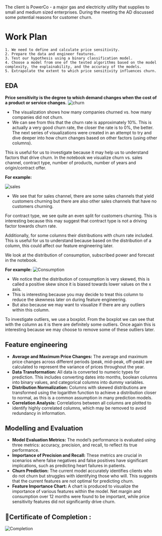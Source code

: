 The client is PowerCo - a major gas and electricity utility that supplies to small and medium sized enterprises.
During the meeting the AD discussed some potential reasons for customer churn.

# Work Plan

 
    1. We need to define and calculate price sensitivity.
    2. Prepare the data and engineer features.
    3. Test our hypothesis using a binary classification model.
    4. Choose a model from one of the tested algorithms based on the model complexity, the explainability, and the accuracy of the models.
    5. Extrapolate the extent to which price sensitivity influences churn.
## EDA
**Price sensitivity is the degree to which demand changes when the cost of a product or service changes.**
![churn](https://github.com/devika-santhosh/BCG-Data-Science-Project/assets/125188753/a9d136d8-47ae-4dbd-be8b-c4245e3d2b8b)
- The visualization shows how many companies churned vs. how many companies did not churn. 
- We can see from this that the churn rate is approximately 10%. This is actually a very good churn rate, the closer the rate is to 0%, the better.
The next series of visualizations were created in an attempt to try and dive deeper into how churn changes based on other factors (using other columns). 

This is useful for us to investigate because it may help us to understand factors that drive churn.
In the notebook we visualize churn vs. sales channel, contract type, number of products, number of years and origin/contract offer.

**For example:**

![sales](https://github.com/devika-santhosh/BCG-Data-Science-Project/assets/125188753/73cfafb8-1b28-4ad3-9283-0efd52b364a7)
- We see that for sales channel, there are some sales channels that yield customers churning but there are also other sales channels that have no customers churning.

For contract type, we see quite an even split for customers churning. This is interesting because this may suggest that contract type is not a driving factor towards churn rate.

Additionally, for some columns their distributions with churn rate included. This is useful for us to understand because based on the distribution of a column, this could affect our feature engineering later.

We look at the distribution of consumption, subscribed power and forecast in the notebook. 

**For example:**
![Consumption](https://github.com/devika-santhosh/BCG-Data-Science-Project/assets/125188753/c0c4d4d0-c80a-4dc1-af1b-f8b00b0c5979)

- We notice that the distribution of consumption is very skewed, this is called a positive skew since it is biased towards lower values on the x axis.
- This is interesting because you may decide to treat this column to reduce the skewness later on during feature engineering. 
- But also because we may want to visualize if there are any outliers within this column. 


To investigate outliers, we use a boxplot. From the boxplot we can see that with the column as it is there are definitely some outliers. Once again this is interesting because we may choose to remove some of these outliers later.
## Feature engineering
- **Average and Maximum Price Changes:** The average and maximum price changes across different periods (peak, mid-peak, off-peak) are calculated to represent the variance of prices throughout the year.
- **Data Transformation:** All data is converted to numeric types for prediction. This includes converting dates into months, boolean columns into binary values, and categorical columns into dummy variables.
- **Distribution Normalization:** Columns with skewed distributions are transformed using the logarithm function to achieve a distribution closer to normal, as this is a common assumption in many prediction models.
- **Correlation Analysis:** Correlations between all columns are plotted to identify highly correlated columns, which may be removed to avoid redundancy in information.

## Modelling and Evaluation
- **Model Evaluation Metrics:** The model’s performance is evaluated using three metrics: accuracy, precision, and recall, to reflect its true performance.
- **Importance of Precision and Recall:** These metrics are crucial in scenarios where false negatives and false positives have significant implications, such as predicting heart failures in patients.
- **Churn Prediction:** The current model accurately identifies clients who do not churn but struggles with identifying those who will. This suggests that the current features are not optimal for predicting churn.
- **Feature Importance Chart:** A chart is produced to visualize the importance of various features within the model. Net margin and consumption over 12 months were found to be important, while price sensitivity features did not significantly drive churn.
## 🏅Certificate of Completion :
![Completion](https://github.com/devika-santhosh/BCG-Data-Science-Project/assets/125188753/4fb58fb5-98ec-4ec8-8e02-c401b8fe9053)

